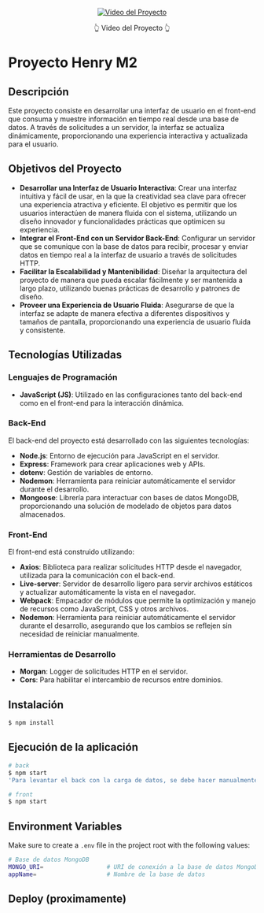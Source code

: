 
<p align="center">
  <a href="https://youtu.be/DJmTKRibRag">
    <img src="https://github.com/user-attachments/assets/4102f3b0-668f-4329-9a4f-5342c30e4796" alt="Video del Proyecto"/>
  </a>
  <p align="center">
    👆 Video del Proyecto 👆
  </p>
</p>

# Proyecto Henry M2

## Descripción
Este proyecto consiste en desarrollar una interfaz de usuario en el front-end que consuma y muestre información en tiempo real desde una base de datos. A través de solicitudes a un servidor, la interfaz se actualiza dinámicamente, proporcionando una experiencia interactiva y actualizada para el usuario.

## Objetivos del Proyecto
- **Desarrollar una Interfaz de Usuario Interactiva**: Crear una interfaz intuitiva y fácil de usar, en la que la creatividad sea clave para ofrecer una experiencia atractiva y eficiente. El objetivo es permitir que los usuarios interactúen de manera fluida con el sistema, utilizando un diseño innovador y funcionalidades prácticas que optimicen su experiencia.
- **Integrar el Front-End con un Servidor Back-End**: Configurar un servidor que se comunique con la base de datos para recibir, procesar y enviar datos en tiempo real a la interfaz de usuario a través de solicitudes HTTP.
- **Facilitar la Escalabilidad y Mantenibilidad**: Diseñar la arquitectura del proyecto de manera que pueda escalar fácilmente y ser mantenida a largo plazo, utilizando buenas prácticas de desarrollo y patrones de diseño.
- **Proveer una Experiencia de Usuario Fluida**: Asegurarse de que la interfaz se adapte de manera efectiva a diferentes dispositivos y tamaños de pantalla, proporcionando una experiencia de usuario fluida y consistente.

## Tecnologías Utilizadas

### Lenguajes de Programación
- **JavaScript (JS)**: Utilizado en las configuraciones tanto del back-end como en el front-end para la interacción dinámica.  

### Back-End
El back-end del proyecto está desarrollado con las siguientes tecnologías:

- **Node.js**: Entorno de ejecución para JavaScript en el servidor.  
- **Express**: Framework para crear aplicaciones web y APIs.  
- **dotenv**: Gestión de variables de entorno.  
- **Nodemon**: Herramienta para reiniciar automáticamente el servidor durante el desarrollo.
- **Mongoose**: Librería para interactuar con bases de datos MongoDB, proporcionando una solución de modelado de objetos para datos almacenados.

### Front-End
El front-end está construido utilizando:

- **Axios**: Biblioteca para realizar solicitudes HTTP desde el navegador, utilizada para la comunicación con el back-end.
- **Live-server**: Servidor de desarrollo ligero para servir archivos estáticos y actualizar automáticamente la vista en el navegador.
- **Webpack**: Empacador de módulos que permite la optimización y manejo de recursos como JavaScript, CSS y otros archivos.
- **Nodemon**: Herramienta para reiniciar automáticamente el servidor durante el desarrollo, asegurando que los cambios se reflejen sin necesidad de reiniciar manualmente.

### Herramientas de Desarrollo
- **Morgan**: Logger de solicitudes HTTP en el servidor.  
- **Cors**: Para habilitar el intercambio de recursos entre dominios.  

## Instalación

```bash
$ npm install
```

## Ejecución de la aplicación

```bash
# back
$ npm start
'Para levantar el back con la carga de datos, se debe hacer manualmente desde la interfaz de MongoDB Compass utilizando el database.json que se encuentra en la carpeta del proyecto.'

# front
$ npm start
```

## Environment Variables
Make sure to create a `.env` file in the project root with the following values:

```bash
# Base de datos MongoDB
MONGO_URI=                  # URI de conexión a la base de datos MongoDB (ej. mongodb+srv://usuario:contraseña@cluster.mongodb.net/nombre_base_de_datos)
appName=                    # Nombre de la base de datos
```

## Deploy (proximamente)
